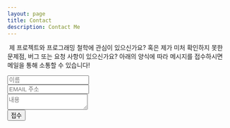 ```yaml
---
layout: page
title: Contact
description: Contact Me
---
```


<p><span class="image right"><img src="/assets/images/pic02.jpg" alt="" /></span>
제 프로젝트와 프로그래밍 철학에 관심이 있으신가요? 혹은 제가 미처 확인하지 못한
문제점, 버그 또는 요청 사항이 있으신가요? 아래의 양식에 따라 메시지를 접수하시면
메일을 통해 소통할 수 있습니다!</p>

<form method="POST" action="https://formspree.io/thekpaul@outlook.com">
  <input type="text" name="name" placeholder="이름"><br>
 	<input type="text" name="email" placeholder="EMAIL 주소"><br>
 	<textarea name="message" placeholder="내용"></textarea><br>
  <button type="submit" class="button special">접수</button>
</form>
